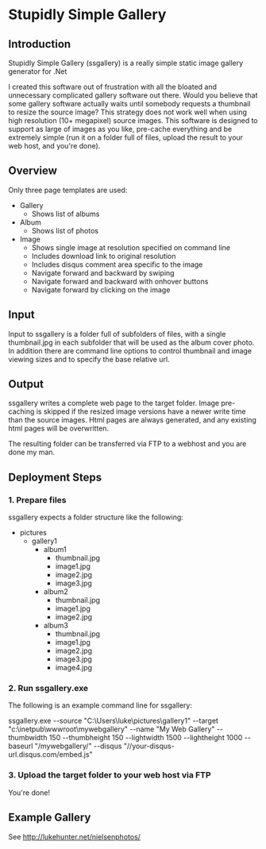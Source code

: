 # Stupidly Simple Gallery
## Introduction
Stupidly Simple Gallery (ssgallery) is a really simple static image gallery generator for .Net

I created this software out of frustration with all the bloated and unnecessary complicated gallery software out there. Would you believe that some gallery software actually waits until somebody requests a thumbnail to resize the source image? This strategy does not work well when using high resolution (10+ megapixel) source images. This software is designed to support as large of images as you like, pre-cache everything and be extremely simple (run it on a folder full of files, upload the result to your web host, and you're done).

## Overview
Only three page templates are used:
- Gallery
  - Shows list of albums
- Album
  - Shows list of photos
- Image
  - Shows single image at resolution specified on command line
  - Includes download link to original resolution
  - Includes disqus comment area specific to the image
  - Navigate forward and backward by swiping
  - Navigate forward and backward with onhover buttons
  - Navigate forward by clicking on the image

## Input
Input to ssgallery is a folder full of subfolders of files, with a single thumbnail.jpg in each subfolder that will be used as the album cover photo. In addition there are command line options to control thumbnail and image viewing sizes and to specify the base relative url.

## Output
ssgallery writes a complete web page to the target folder. Image pre-caching is skipped if the resized image versions have a newer write time than the source images. Html pages are always generated, and any existing html pages will be overwritten.

The resulting folder can be transferred via FTP to a webhost and you are done my man.

## Deployment Steps
### 1. Prepare files
ssgallery expects a folder structure like the following:

- pictures
  - gallery1
    - album1
      - thumbnail.jpg
      - image1.jpg
      - image2.jpg
      - image3.jpg
    - album2
      - thumbnail.jpg 
      - image1.jpg
      - image2.jpg
    - album3
      - thumbnail.jpg
      - image1.jpg
      - image2.jpg
      - image3.jpg
      - image4.jpg
      
### 2. Run ssgallery.exe

The following is an example command line for ssgallery:

ssgallery.exe --source "C:\Users\luke\pictures\gallery1" --target "c:\inetpub\wwwroot\mywebgallery" --name "My Web Gallery" --thumbwidth 150 --thumbheight 150 --lightwidth 1500 --lightheight 1000 --baseurl "/mywebgallery/" --disqus "//your-disqus-url.disqus.com/embed.js"

### 3. Upload the target folder to your web host via FTP

You're done!

## Example Gallery
See http://lukehunter.net/nielsenphotos/

